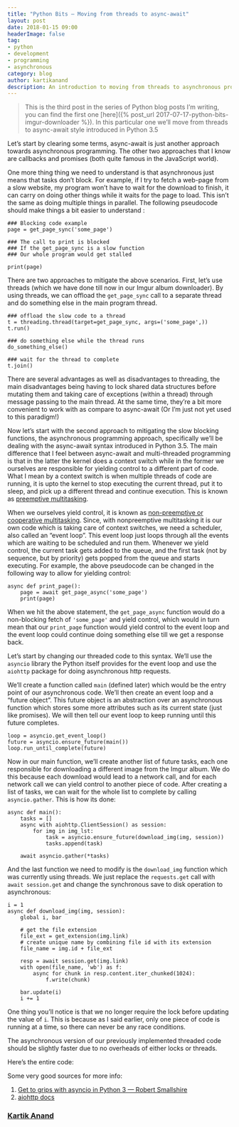 ```yaml
---
title: "Python Bits — Moving from threads to async-await"
layout: post
date: 2018-01-15 09:00
headerImage: false
tag:
- python
- development
- programming
- asynchronous
category: blog
author: kartikanand
description: An introduction to moving from threads to asynchronous programming
---
```


> This is the third post in the series of Python blog posts I’m writing, you can
> find the first one
[here]({% post_url 2017-07-17-python-bits-imgur-downloader %}).
In this particular one we’ll move from threads to async-await style introduced
in Python 3.5

Let’s start by clearing some terms, async-await is just another approach towards
asynchronous programming. The other two approaches that I know are callbacks and
promises (both quite famous in the JavaScript world).

One more thing thing we need to understand is that asynchronous just means that
tasks don’t block. For example, if I try to fetch a web-page from a slow
website, my program won’t have to wait for the download to finish, it can carry
on doing other things while it waits for the page to load. This isn’t the same
as doing multiple things in parallel. The following pseudocode should make
things a bit easier to understand :

    ### Blocking code example
    page = get_page_sync('some_page')

    ### The call to print is blocked
    ### If the get_page_sync is a slow function
    ### Our whole program would get stalled

    print(page)

There are two approaches to mitigate the above scenarios. First, let’s use
threads (which we have done till now in our Imgur album downloader). By using
threads, we can offload the `get_page_sync` call to a separate thread and do
something else in the main program thread.

    ### offload the slow code to a thread
    t = threading.thread(target=get_page_sync, args=('some_page',))
    t.run()

    ### do something else while the thread runs
    do_something_else()

    ### wait for the thread to complete
    t.join()

There are several advantages as well as disadvantages to threading, the main
disadvantages being having to lock shared data structures before mutating them
and taking care of exceptions (within a thread) through message passing to the
main thread. At the same time, they’re a bit more convenient to work with as
compare to async-await (Or I’m just not yet used to this paradigm!)

Now let’s start with the second approach to mitigating the slow blocking
functions, the asynchronous programming approach, specifically we’ll be dealing
with the async-await syntax introduced in Python 3.5. The main difference that I
feel between async-await and multi-threaded programming is that in the latter
the kernel does a context switch while in the former we ourselves are
responsible for yielding control to a different part of code. What I mean by a
context switch is when multiple threads of code are running, it is upto the
kernel to stop executing the current thread, put it to sleep, and pick up a
different thread and continue execution. This is known as [preemptive
multitasking](https://en.wikipedia.org/wiki/Preemption_(computing)).

When we ourselves yield control, it is known as [non-preemptive or cooperative
multitasking](https://en.wikipedia.org/wiki/Cooperative_multitasking). Since,
with nonpreemptive multitasking it is our own code which is taking care of
context switches, we need a scheduler, also called an “event loop”. This event
loop just loops through all the events which are waiting to be scheduled and run
them. Whenever we yield control, the current task gets added to the queue, and
the first task (not by sequence, but by priority) gets popped from the queue and
starts executing. For example, the above pseudocode can be changed in the
following way to allow for yielding control:

    async def print_page():
        page = await get_page_async('some_page')
        print(page)

When we hit the above statement, the `get_page_async` function would do a
non-blocking fetch of `'some_page'` and yield control, which would in turn mean
that our `print_page` function would yield control to the event loop and the
event loop could continue doing something else till we get a response back.

Let’s start by changing our threaded code to this syntax. We’ll use the
`asyncio` library the Python itself provides for the event loop and use the
`aiohttp` package for doing asynchronous http requests.

We’ll create a function called `main` (defined later) which would be the entry
point of our asynchronous code. We’ll then create an event loop and a “future
object”. This future object is an abstraction over an asynchronous function
which stores some more attributes such as its current state (just like
promises). We will then tell our event loop to keep running until this future
completes.

    loop = asyncio.get_event_loop()
    future = asyncio.ensure_future(main())
    loop.run_until_complete(future)

Now in our main function, we’ll create another list of future tasks, each one
responsible for downloading a different image from the Imgur album. We do this
because each download would lead to a network call, and for each network call we
can yield control to another piece of code. After creating a list of tasks, we
can wait for the whole list to complete by calling `asyncio.gather`. This is how
its done:

    async def main():
        tasks = []
        async with aiohttp.ClientSession() as session:
            for img in img_lst:
                task = asyncio.ensure_future(download_img(img, session))
                tasks.append(task)

        await asyncio.gather(*tasks)

And the last function we need to modify is the `download_img` function which was
currently using threads. We just replace the `requests.get` call with `await
session.get` and change the synchronous save to disk operation to asynchronous:

    i = 1
    async def download_img(img, session):
        global i, bar

        # get the file extension
        file_ext = get_extension(img.link)
        # create unique name by combining file id with its extension
        file_name = img.id + file_ext

        resp = await session.get(img.link)
        with open(file_name, 'wb') as f:
            async for chunk in resp.content.iter_chunked(1024):
                f.write(chunk)

        bar.update(i)
        i += 1

One thing you’ll notice is that we no longer require the lock before updating
the value of `i`. This is because as I said earlier, only one piece of code is
running at a time, so there can never be any race conditions.

The asynchronous version of our previously implemented threaded code should be
slightly faster due to no overheads of either locks or threads.

Here’s the entire code:

<script src="https://gist.github.com/kartikanand/de7dd017af18078a7edf0b5be2317e20.js"></script>

Some very good sources for more info:

1.  [Get to grips with asyncio in Python 3 — Robert
Smallshire](https://www.youtube.com/watch?v=M-UcUs7IMIM&feature=youtu.be)
1.  [aiohttp docs](https://aiohttp.readthedocs.io/en/stable/)

### [Kartik Anand](https://medium.com/@exqu17)

